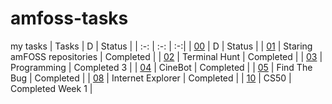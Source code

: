 # amfoss-tasks
my tasks
| Tasks | D | Status |
| :-:   | :-: | :-:|
| [00](https://github.com/Akshatji800/amfoss-tasks-demo/tree/master/task-00) | D | Status |
| [01](https://github.com/RohanBabbar/amfoss-tasks/tree/main/task-01) | Staring amFOSS repositories | Completed |
| [02](https://github.com/RohanBabbar/amfoss-tasks/tree/main/task-02) | Terminal Hunt | Completed |
| [03](https://github.com/RohanBabbar/amfoss-tasks/tree/main/task-03) | Programming | Completed 3 |
| [04](https://github.com/RohanBabbar/amfoss-tasks/tree/main/task-04) | CineBot | Completed |
| [05](https://github.com/RohanBabbar/amfoss-tasks/tree/main/task-05) | Find The Bug | Completed |
| [08](https://github.com/RohanBabbar/amfoss-tasks/tree/main/task-08) | Internet Explorer | Completed |
| [10](https://github.com/RohanBabbar/amfoss-tasks/tree/main/task-10) | CS50 | Completed Week 1 |
